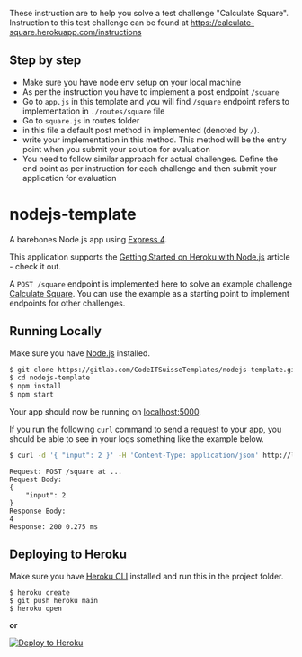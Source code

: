 These instruction are to help you solve a test challenge "Calculate Square". Instruction to this test challenge can be found at https://calculate-square.herokuapp.com/instructions

## Step by step
- Make sure you have node env setup on your local machine
- As per the instruction you have to implement a post endpoint `/square`
- Go to `app.js` in this template and you will find `/square` endpoint refers to implementation in `./routes/square` file
- Go to `square.js` in routes folder
- in this file a default post method in implemented (denoted by `/`). 
- write your implementation in this method. This method will be the entry point when you submit your solution for evaluation
- You need to follow similar approach for actual challenges. Define the end  point as per instruction for each challenge and then submit your application for evaluation

# nodejs-template

A barebones Node.js app using [Express 4](http://expressjs.com/).

This application supports the [Getting Started on Heroku with Node.js](https://devcenter.heroku.com/articles/getting-started-with-nodejs) article - check it out.

A `POST /square` endpoint is implemented here to solve an example challenge [Calculate Square](https://calculate-square.herokuapp.com/instructions). You can use the example as a starting point to implement endpoints for other challenges.

## Running Locally

Make sure you have [Node.js](http://nodejs.org/) installed. 

```sh
$ git clone https://gitlab.com/CodeITSuisseTemplates/nodejs-template.git # or clone your own fork
$ cd nodejs-template
$ npm install
$ npm start
```

Your app should now be running on [localhost:5000](http://localhost:5000/).

If you run the following `curl` command to send a request to your app, you should be able to see in your logs something like the example below.

```sh
$ curl -d '{ "input": 2 }' -H 'Content-Type: application/json' http://localhost:5000/square
```

```
Request: POST /square at ...
Request Body:
{
	"input": 2
}
Response Body:
4
Response: 200 0.275 ms 
```

## Deploying to Heroku

Make sure you have [Heroku CLI](https://cli.heroku.com/) installed and run this in the project folder.

```
$ heroku create
$ git push heroku main
$ heroku open
```

**or**

[![Deploy to Heroku](https://www.herokucdn.com/deploy/button.png)](https://heroku.com/deploy)

